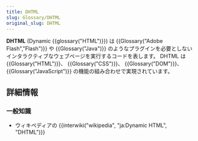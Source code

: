 ```yaml
---
title: DHTML
slug: Glossary/DHTML
original_slug: DHTML
---
```

**DHTML** (Dynamic {{glossary("HTML")}}) は {{Glossary("Adobe Flash","Flash")}} や {{Glossary("Java")}} のようなプラグインを必要としないインタラクティブなウェブページを実行するコードを表します。 DHTML は {{Glossary("HTML")}}、 {{Glossary("CSS")}}、 {{Glossary("DOM")}}、 {{Glossary("JavaScript")}} の機能の組み合わせで実現されています。

## 詳細情報

### 一般知識

- ウィキペディアの {{interwiki("wikipedia", "ja:Dynamic HTML", "DHTML")}}
